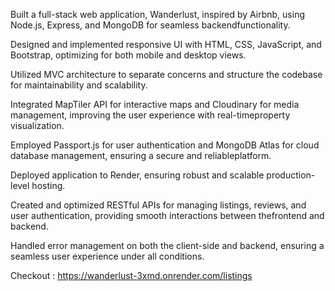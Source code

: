 Built a full-stack web application, Wanderlust, inspired by Airbnb, using Node.js, Express, and MongoDB for seamless backendfunctionality.

Designed and implemented responsive UI with HTML, CSS, JavaScript, and Bootstrap, optimizing for both mobile and desktop views.

Utilized MVC architecture to separate concerns and structure the codebase for maintainability and scalability.

Integrated MapTiler API for interactive maps and Cloudinary for media management, improving the user experience with real-timeproperty visualization.

Employed Passport.js for user authentication and MongoDB Atlas for cloud database management, ensuring a secure and reliableplatform.

Deployed application to Render, ensuring robust and scalable production-level hosting.

Created and optimized RESTful APIs for managing listings, reviews, and user authentication, providing smooth interactions between thefrontend and backend.

Handled error management on both the client-side and backend, ensuring a seamless user experience under all conditions.

Checkout : https://wanderlust-3xmd.onrender.com/listings

